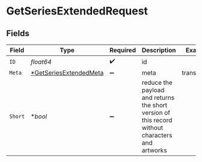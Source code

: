 # GetSeriesExtendedRequest


## Fields

| Field                                                                                           | Type                                                                                            | Required                                                                                        | Description                                                                                     | Example                                                                                         |
| ----------------------------------------------------------------------------------------------- | ----------------------------------------------------------------------------------------------- | ----------------------------------------------------------------------------------------------- | ----------------------------------------------------------------------------------------------- | ----------------------------------------------------------------------------------------------- |
| `ID`                                                                                            | *float64*                                                                                       | :heavy_check_mark:                                                                              | id                                                                                              |                                                                                                 |
| `Meta`                                                                                          | [*GetSeriesExtendedMeta](../../models/operations/getseriesextendedmeta.md)                      | :heavy_minus_sign:                                                                              | meta                                                                                            | translations                                                                                    |
| `Short`                                                                                         | **bool*                                                                                         | :heavy_minus_sign:                                                                              | reduce the payload and returns the short version of this record without characters and artworks |                                                                                                 |